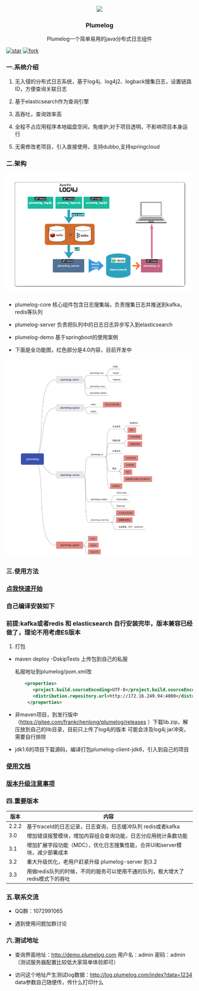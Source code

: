 <p align="center" >
    <img src="https://gitee.com/frankchenlong/plumelog/raw/master/pic/icon.png" width="150">
    <h3 align="center">Plumelog</h3>
    <p align="center">
        Plumelog一个简单易用的java分布式日志组件
</p>

[![star](https://gitee.com/frankchenlong/plumelog/badge/star.svg?theme=dark)](https://gitee.com/frankchenlong/plumelog/stargazers)
[![fork](https://gitee.com/frankchenlong/plumelog/badge/fork.svg?theme=dark)](https://gitee.com/frankchenlong/plumelog/members)
### 一.系统介绍

 1. 无入侵的分布式日志系统，基于log4j、log4j2、logback搜集日志，设置链路ID，方便查询关联日志
 
 2. 基于elasticsearch作为查询引擎
 
 3. 高吞吐，查询效率高
 
 4. 全程不占应用程序本地磁盘空间，免维护;对于项目透明，不影响项目本身运行
 
 5. 无需修改老项目，引入直接使用，支持dubbo,支持springcloud
 
### 二.架构

 ![avatar](/pic/plumelog.png)
 
* plumelog-core 核心组件包含日志搜集端，负责搜集日志并推送到kafka，redis等队列

* plumelog-server 负责把队列中的日志日志异步写入到elasticsearch 

* plumelog-demo 基于springboot的使用案例

* 下面是全功能图，红色部分是4.0内容，目前开发中

 ![avatar](/pic/guihua.png)
   
### 三.使用方法

   ### [点我快速开始](/FASTSTART.md)

  ### 自己编译安装如下
  
  ### 前提:kafka或者redis  和 elasticsearch 自行安装完毕，版本兼容已经做了，理论不用考虑ES版本
    
1. 打包

* maven deploy -DskipTests 上传包到自己的私服
   
     私服地址到plumelog/pom.xml改
```xml
       <properties>
          <project.build.sourceEncoding>UTF-8</project.build.sourceEncoding>
          <distribution.repository.url>http://172.16.249.94:4000</distribution.repository.url>
        </properties>
```   
* 非maven项目，到发行版中（https://gitee.com/frankchenlong/plumelog/releases ）下载lib.zip，解压放到自己的lib目录，目前只上传了log4j的版本
  可能会涉及log4j jar冲突，需要自行排除
  
* jdk1.6的项目下载源码，编译打包plumelog-client-jdk6，引入到自己的项目
  
### [使用文档](/FASTSTART.md)

### [版本升级注意事项](/update.md)

### 四.重要版本
 
   |  版本   | 内容  |
   |  ----  | ----  |
   | 2.2.2  | 基于traceId的日志记录，日志查询，日志缓冲队列 redis或者kafka |
   | 3.0  | 增加错误报警模块，增加内容组合查询功能，日志分应用统计条数功能 |
   | 3.1  | 增加扩展字段功能（MDC），优化日志搜集性能，合并UI和server模块，减少部署成本 |
   | 3.2  | 重大升级优化，老用户赶紧升级 plumelog-server 到3.2|
   | 3.3  | 用做redis队列的时候，不同的服务可以使用不通的队列，极大增大了redis模式下的吞吐|
   
### 五.联系交流

   * QQ群：1072991065   
   
   * 遇到使用问题加群讨论
   

### 六.测试地址

   * 查询界面地址：http://demo.plumelog.com  用户名：admin 密码：admin   （测试服务器配置比较低大家简单体验即可）
      
   * 访问这个地址产生测试log数据：http://log.plumelog.com/index?data=1234  data参数自己随便传，传什么打印什么
